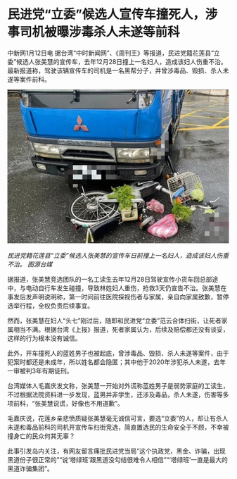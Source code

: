 # 民进党“立委”候选人宣传车撞死人，涉事司机被曝涉毒杀人未遂等前科

中新网1月12日电
据台湾“中时新闻网”、《周刊王》等报道，民进党籍花莲县“立委”候选人张美慧的宣传车，去年12月28日撞上一名妇人，造成该妇人伤重不治。最新报道称，驾驶该辆宣传车的司机是一名黑帮分子，并曾涉毒品、毁损、杀人未遂等案件前科。

![027a93ca8ab6b2560d9ba280b0d98125.jpg](https://raw.githubusercontent.com/qqhsx/qqnews_image/main/2024/01/12/民进党“立委”候选人宣传车撞死人，涉事司机被曝涉毒杀人未遂等前科/027a93ca8ab6b2560d9ba280b0d98125.jpg)

_民进党籍花莲县“立委”候选人张美慧的宣传车日前撞上一名妇人，造成该妇人伤重不治。 图源台媒_

据报道，张美慧竞选团队的一名工读生去年12月28日驾驶宣传小货车回总部途中，与电动自行车发生碰撞，导致林姓妇人重伤，抢救3天仍宣告不治。张美慧在事发后发声明说明称，第一时间前往医院探视伤者与家属，亲自向家属致歉，暂停选举行程，全权负责后续事宜。

然而，张美慧在妇人“头七”刚过后，随即和民进党“立委”范云合体扫街，让死者家属相当不满。根据台湾《上报》报道，死者家属认为，后续及赔偿都还没有谈妥，这样的行为根本没有诚信。

此外，开车撞死人的蓝姓男子也被起底，曾涉毒品、毁损、杀人未遂等案件，由于犯案时都还是未成年，所以姓名都会隐匿；其中他于2020年涉犯杀人未遂，去年一审被判3年有期徒刑。

台湾媒体人毛嘉庆发文称，张美慧一开始对外谎称蓝姓男子是弱势家庭的工读生，不过根据法院资料进一步发现，蓝男并非学生，还涉及毒品，杀人未遂，伤害等多项前科，“张美慧说谎，好像也不用道歉”。

毛嘉庆说，花莲乡亲悲愤质疑张美慧毫无诚信可言，要选“立委”的人，却让有杀人未遂和毒品前科的司机开宣传车扫街竞选，简直置选民的生命安全于不顾，不幸被撞身亡的民众何其无辜？

此事引发岛内关注，有网友留言痛批民进党当局“这个执政党，黑金、诈骗，出现黑道份子很正常的”“说‘塔绿班’跟黑道没勾结很难令人相信”“‘塔绿班’一直是最大的黑道诈骗集团”。

